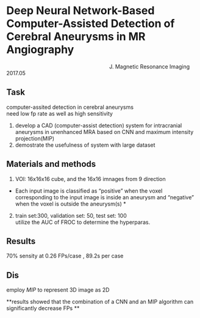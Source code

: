 # Deep Neural Network-Based Computer-Assisted Detection of Cerebral Aneurysms in MR Angiography
&emsp;&emsp;&emsp;&emsp;&emsp;&emsp;&emsp;&emsp;&emsp;&emsp;&emsp;&emsp;&emsp;&emsp;&emsp;&emsp;&emsp;&emsp;&emsp; J. Magnetic Resonance Imaging 2017.05
## Task
computer-assited detection in cerebral aneurysms  
need low fp rate as well as high sensitivity
1. develop a CAD (computer-assist detection) system for intracranial aneurysms in unenhanced MRA based on CNN and maximum intensity projection(MIP)
2. demostrate the usefulness of system with large dataset

## Materials and methods
1. VOI: 16x16x16 cube, and the 16x16 imnages from 9 direction  
* Each input image is classified as “positive” when the voxel corresponding to the input image is inside an aneurysm and “negative” when the voxel is outside the aneurysm(s) *

2. train set:300, validation set: 50, test set: 100  
utilize the AUC of FROC to determine the hyperparas.

## Results
70% sensity at 0.26 FPs/case , 89.2s per case

## Dis
employ *MIP* to  represent 3D image as 2D

**results showed that the combination of a CNN and an MIP algorithm can significantly decrease FPs **